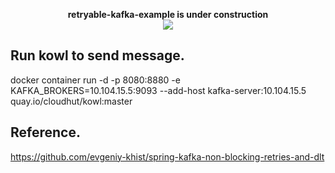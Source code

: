 <p align=center>
  <strong>retryable-kafka-example is under construction</strong> <br>
  <img src="https://www.teahub.io/photos/full/277-2774413_website-under-construction-hd.jpg" />
</p>

## Run kowl to send message.

docker container run -d -p 8080:8880 -e KAFKA_BROKERS=10.104.15.5:9093 --add-host kafka-server:10.104.15.5 quay.io/cloudhut/kowl:master

## Reference.

https://github.com/evgeniy-khist/spring-kafka-non-blocking-retries-and-dlt
